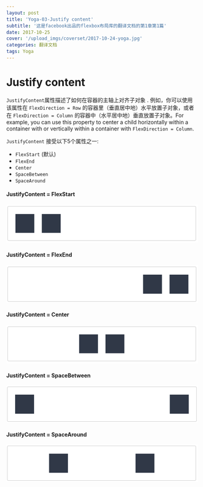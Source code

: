 ```yaml
---
layout: post
title: 'Yoga-03-Justify content'
subtitle: '这是facebook出品的flexbox布局库的翻译文档的第1章第1篇'
date: 2017-10-25
cover: '/upload_imgs/coverset/2017-10-24-yoga.jpg'
categories: 翻译文档
tags: Yoga
---
```


# Justify content

`JustifyContent`属性描述了如何在容器的主轴上对齐子对象 . 例如，你可以使用该属性在 `FlexDirection = Row` 的容器里（垂直居中地）水平放置子对象，或者在 `FlexDirection = Column` 的容器中（水平居中地）垂直放置子对象。For example, you can use this property to center a child horizontally within a container with  or vertically within a container with `FlexDirection = Column`.

`JustifyContent` 接受以下5个属性之一:

- `FlexStart` (默认)
- `FlexEnd`
- `Center`
- `SpaceBetween`
- `SpaceAround`

#### JustifyContent = FlexStart

![WX20171024-173917](/upload_imgs/yoga-doc-assets/WX20171024-173917.png)

#### JustifyContent = FlexEnd

![WX20171024-173952](/upload_imgs/yoga-doc-assets/WX20171024-173952.png)

#### JustifyContent = Center

![WX20171024-174014](/upload_imgs/yoga-doc-assets/WX20171024-174014.png)

#### JustifyContent = SpaceBetween

![WX20171024-174033](/upload_imgs/yoga-doc-assets/WX20171024-174033.png)

#### JustifyContent = SpaceAround

![WX20171024-174042](/upload_imgs/yoga-doc-assets/WX20171024-174042.png)